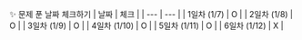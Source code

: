  ✨ 문제 푼 날짜 체크하기
| 날짜 | 체크 |
| --- | --- |
| 1일차 (1/7) | O |
| 2일차 (1/8) | O |
| 3일차 (1/9) | O |
| 4일차 (1/10) | O |
| 5일차 (1/11) | O |
| 6일차 (1/12) | X |
